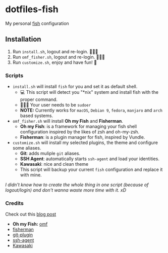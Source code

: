 # dotfiles-fish

My personal [fish](https://fishshell.com/) configuration

## Installation

1. Run `install.sh`, logout and re-login. 🤷🏽‍♂️
2. Run `omf_fisher.sh`, logout and re-login. 🤷🏽‍♂️
3. Run `customize.sh`, enjoy and have fun! 🎉

### Scripts

- `install.sh` will install `fish` for you and set it as default shell.
    - 💻 This script will detect you "*nix" system and install fish with the proper command.
    - 🦸🏽‍♂️ Your user needs to be `sudoer`
    - **NOTE:** Currently works for `macOS`, `Debian 9`, `fedora`, `manjaro` and `arch` based systems.
- `omf_fisher.sh` will install **Oh my Fish** and **Fisherman**.
    - **Oh my Fish**: is a framework for managing your fish shell configuration inspired by the likes of zsh and oh-my-zsh.
    - **Fisherman**: is a plugin manager for fish, inspired by Vundle.
- `customize.sh` will install my selected plugins, the theme and configure some aliases.
    - **Git**: adds muliple `git` aliases.
    - **SSH Agent**: automatically starts `ssh-agent` and load your identities.
    - **Kawasaki**: nice and clean theme
    - This script will backup your current `fish` configuration and replace it with mine.

*I didn't know how to create the whole thing in one script (because of logout/login) and don't wanna waste more time with it. xD*

### Credits
Check out this [blog post](https://blog.devopscomplete.com/fishing-with-bob-the-fish-2decd3a2f87)

- **Oh my Fish:** [omf](https://github.com/oh-my-fish/oh-my-fish)
- [fisherman](https://github.com/fisherman/fisherman/wiki/Espa%C3%B1ol)
- [git-plugin](https://github.com/jhillyerd/plugin-git)
- [ssh-agent](https://github.com/virtualxdriver/ssh-agent.fish)
- [Kawasaki](https://github.com/hastinbe/theme-kawasaki)
